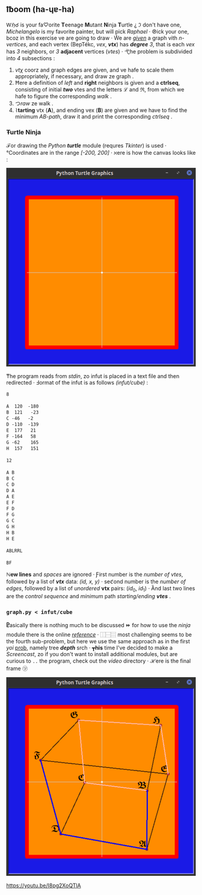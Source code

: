 ## ℔oom (ha-ɥɐ-ha)
Ⱳℌ☌ is your fa♡orite **T**eenage **M**utant **N**inja **T**urtle ¿ ℑ
don't have one, *Michelangelo* is my favorite painter, but will pick
*Raphael* ‧ ℗ick your one, bcoz in this exercise ve are going to draw ‧
Ŵe are [*given*](https://ioinformatics.org/files/ioi1989problem5.pdf)
a graph vith *n-vertices*, and each vertex (BepTékc, *vex*, ***vtx***) has
***degree** 3*, that is each *vex* has *3* neighbors, or *3* **adjacent**
vertices (*vtes*) ‧ 弋he problem is subdivided into *4* subsections :

  1. *vtχ* coorz and graph edges are given, and ve hafe to scale them
  appropriately, if necessary, and draw ze graph .
  2. Ħere a definition of *left* and **right** neighbors is given and a
  **ctrlseq**, consisting of initial ***two*** vtes and the letters ℒ
  and ℜ, from which we hafe to figure the corresponding *walk* .
  3. つ*raw* ze walk .
  4. ⌇**tarting** vtx (**A**), and ending vex (**B**) are given and
  we have to find the minimum *AB-path*, draw it and print the
  corresponding *ctrlseq* .

### Ŧurtle Ninja
**ℱ**or drawing the *Python* ***turtle*** module (requres *Tkinter*) is
used ‧ ℃oordinates are in the range *[-200, 200]* ‧ ℵere is how the
canvas looks like :

![canvas](pix/canvas.png)

₸he program reads from *stdin*, zo infut is placed in a text file and
then redirected ‧ Ⅎormat of the infut is as follows *(infut/cube)* :
```
8

A  120  -180
B  121   -23
C -46   -2
D -110  -139
E  177   21
F -164   58
G -62    165
H  157   151

12

A B
B C
C D
D A
A E
E F
F D
F G
G C
G H
H B
H E

ABLRRL

BF
```
**ℕew lines** and *spaces* are ignored ‧ Ƒirst number is the
*number of vtes*, followed by a list of ***vtx*** data: *(id, x, y)* ‧
seℭond number is the *number of edges*, followed by a list of
*unordered* **vtx** pairs: (*id*<sub>0</sub>, *id*<sub>1</sub>) ‧ Ȁnd last
two lines are the *control sequence* and *minimum* path
*starting/ending **vtes*** .

### ```graph.py < infut/cube```

**Ⴒ**asically there is nothing much to be discussed ⏩ for how to use
the *ninja* module there is the online
[*reference*](https://docs.python.org/3.3/library/turtle.html) ‧ ⿰⿱⿳
most challenging seems to be the fourth sub-problem, but here we use the
same approach as in the first *yoi*
[prob](https://github.com/neznajko/boxes), namely tree ***depth*** srch ‧
┳**his** time I've decided to make a *Screencast*, zo if you don't want
to install additional modules, but are curious to ```..``` the program,
check out the *video* directory ‧ **ℋ**ere is the final frame ㋡

![cube](pix/cube.png)

https://youtu.be/I8pg2XoQTlA
